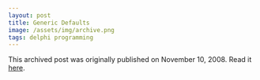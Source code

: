 ```yaml
---
layout: post
title: Generic Defaults
image: /assets/img/archive.png
tags: delphi programming
---
```

This archived post was originally published on November 10, 2008. Read it [here](/alex.ciobanu.org/index970c.html).
